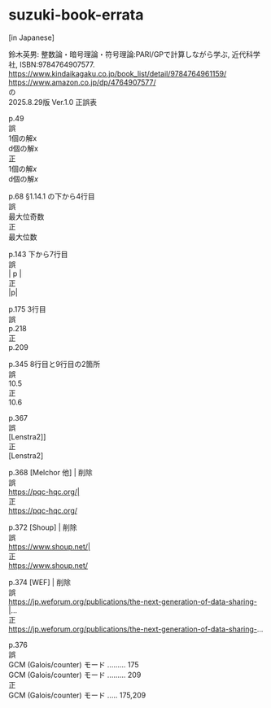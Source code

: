 # suzuki-book-errata

[in Japanese]  
  
鈴木英男: 整数論・暗号理論・符号理論:PARI/GPで計算しながら学ぶ, 近代科学社, ISBN:9784764907577.  
https://www.kindaikagaku.co.jp/book_list/detail/9784764961159/  
https://www.amazon.co.jp/dp/4764907577/  
の  
2025.8.29版 Ver.1.0 正誤表  
  
p.49  
誤  
1個の解x   
d個の解x  
正  
1個の解$x$   
d個の解$x$  

p.68 §1.14.1 の下から4行目  
誤  
最大位奇数    
正  
最大位数  
  
p.143 下から7行目  
誤  
|  p  |  
正  
|p|  
  
p.175 3行目  
誤  
p.218  
正  
p.209  
  
p.345 8行目と9行目の2箇所  
誤  
10.5  
正  
10.6  

p.367  
誤  
[Lenstra2]]  
正  
[Lenstra2]  
  
p.368 [Melchor 他]   | 削除  
誤  
https://pqc-hqc.org/|  
正  
https://pqc-hqc.org/  
  
p.372 [Shoup]   | 削除  
誤  
https://www.shoup.net/|  
正  
https://www.shoup.net/  
  
p.374 [WEF]   | 削除  
誤  
https://jp.weforum.org/publications/the-next-generation-of-data-sharing-|...  
正  
https://jp.weforum.org/publications/the-next-generation-of-data-sharing-...  
  
p.376  
誤  
GCM (Galois/counter) モード ......... 175  
GCM (Galois/counter) モード ......... 209  
正  
GCM (Galois/counter) モード ..... 175,209  
  

